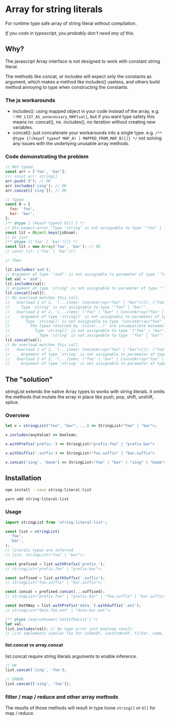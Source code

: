 # Array for string literals

For runtime type safe array of string literal without compilation.

*If you code in typescript, you probably don't need any of this.*

## Why?

The javascript Array interface is not designed to work with constant string literal.

The methods like concat, or includes will expect only the constants as argument, which makes a method like includes() useless, and others build method annoying to type when constructing the constants.

### The js workarounds

- includes(): using mapped object in your code instead of the array, e.g. `!!MY_LIST_AS_unnecessary_MAP[val]`, but if you want type safety this means no .concat(), no .includes(), no iteration without creating new variables.
- concat(): just concatenate your workarounds into a single type. e.g. `/** @type {((keyof typeof MAP_A) | MAPPED_FROM_MAP_B)[]} */` not solving any issues with the underlying unusable array methods.

### Code demonstrating the problem

```js
// Not typed.
const arr = ['foo', 'bar'];
/// const arr: string[]
arr.push('d'); // OK
arr.includes('zing'); // OK
arr.concat(['zing']); // OK

// Typed
const O = {
  foo: 'foo',
  bar: 'bar',
};
/** @type { (keyof typeof O)[] } */
// @ts-expect-error "Type 'string' is not assignable to type '"foo" | "bar"'
const lit = Object.keys(jsEnum);
// or just
/** @type {('foo' | 'bar')[]} */
const lit = new Array('foo', 'bar'); // OK
// const lit: ('foo' | 'bar')[]

// Then

lit.includes('asd');
// Argument of type '"asd"' is not assignable to parameter of type '"foo" | "bar"'.ts(2345)
let val = 'asd';
lit.includes(val);
// Argument of type 'string' is not assignable to parameter of type '"foo" | "bar"'.ts(2345)
lit.concat([val]);
// No overload matches this call.
//   Overload 1 of 2, '(...items: ConcatArray<"foo" | "bar">[]): ("foo" | "bar")[]', gave the following error.
//     Type 'string' is not assignable to type '"foo" | "bar"'.
//   Overload 2 of 2, '(...items: ("foo" | "bar" | ConcatArray<"foo" | "bar">)[]): ("foo" | "bar")[]', gave the following error.
//     Argument of type 'string[]' is not assignable to parameter of type '"foo" | "bar" | ConcatArray<"foo" | "bar">'.
//       Type 'string[]' is not assignable to type 'ConcatArray<"foo" | "bar">'.
//         The types returned by 'slice(...)' are incompatible between these types.
//           Type 'string[]' is not assignable to type '("foo" | "bar")[]'.
//             Type 'string' is not assignable to type '"foo" | "bar"'.ts(2769)
lit.concat(val);
// No overload matches this call.
//   Overload 1 of 2, '(...items: ConcatArray<"foo" | "bar">[]): ("foo" | "bar")[]', gave the following error.
//     Argument of type 'string' is not assignable to parameter of type 'ConcatArray<"foo" | "bar">'.
//   Overload 2 of 2, '(...items: ("foo" | "bar" | ConcatArray<"foo" | "bar">)[]): ("foo" | "bar")[]', gave the following error.
//     Argument of type 'string' is not assignable to parameter of type '"foo" | "bar" | ConcatArray<"foo" | "bar">'.ts(2769)
```

## The "solution"

stringList extends the native Array types to works with string literals.
it omits the methods that mutate the array in place like push, pop, shift, unshift, splice.

### Overview

```js
let v = stringList("foo", "bar", ...) => StringList<"foo" | "bar">;

v.includes(anyValue) => boolean;

v.withPrefix('prefix.') => StringList<"prefix.foo" | "prefix.bar">

v.withSuffix('.suffix') => StringList<"foo.suffix" | "bar.suffix">

v.concat('zing', 'boom') => StringList<"foo" | "bar" | "zing" | "boom">

```

## Installation

```bash
npm install --save string-literal-list
```

```bash
yarn add string-literal-list
```

### Usage

```js
import stringList from 'string-literal-list';

const list = stringList(
  'foo',
  'bar',
);
// literals types are inferred
// list: stringList<"foo" | "bar">;

const prefixed = list.withPrefix('prefix.');
// stringList<"prefix.foo" | "prefix.bar">;

const suffixed = list.withSuffix('.suffix');
// stringList<"foo.suffix" | "bar.suffix">;

const concat = prefixed.concat(...suffixed);
// stringList<"prefix.foo" | "prefix.bar" | "foo.suffix" | "bar.suffix">;

const bothWay = list.withPrefix('data.').withSuffix('.ext');
// stringList<"data.foo.ext" | "data.bar.ext">;

/** @type {any|unknown|'notInTheList'} */
let val;
list.includes(val); // No type error just boolean result.
// list implements similar fix for indexOf, lastIndexOf, filter, some, every, findIndex and find methods.
```

#### list.concat vs array.concat

list.concat require string literals arguments to enable inference.

```js
// OK
list.concat('zing', 'foo');

// ERROR
list.concat(['zing', 'foo']);
```

### filter / map / reduce and other array methods

The results of those methods will result in type loose `string[]` or `U[]` for map / reduce.